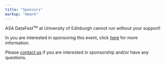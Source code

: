 ```yaml
---
title: "Sponsors"
markup: "mmark"
---
```


ASA DataFest<small><sup>TM</sup></small> at University of Edinburgh cannot run without your support!

In you are interested in sponsoring this event, click [here](/sponsorship) for more information.

Please [contact us](mailto:mcetinka@ed.ac.uk) if you are interested in sponsorship and/or have any questions.
